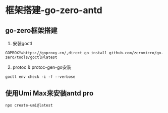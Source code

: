 # 框架搭建-go-zero-antd

## go-zero框架搭建

1. 安装goctl
```
GOPROXY=https://goproxy.cn/,direct go install github.com/zeromicro/go-zero/tools/goctl@latest
```
2. protoc & protoc-gen-go安装
```
goctl env check -i -f --verbose 
```

## 使用Umi Max来安装antd pro
```
npx create-umi@latest
```
